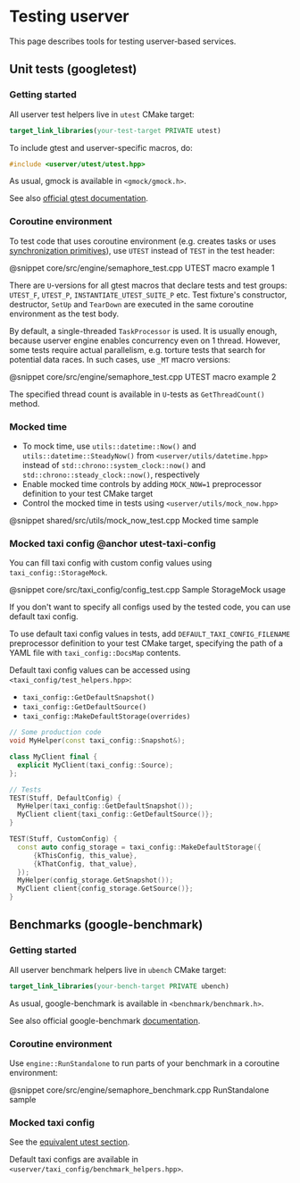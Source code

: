 # Testing userver

This page describes tools for testing userver-based services.

## Unit tests (googletest)

### Getting started

All userver test helpers live in `utest` CMake target:

```cmake
target_link_libraries(your-test-target PRIVATE utest)
```

To include gtest and userver-specific macros, do:

```cpp
#include <userver/utest/utest.hpp>
```

As usual, gmock is available in `<gmock/gmock.h>`.

See also [official gtest documentation](https://google.github.io/googletest/).

### Coroutine environment

To test code that uses coroutine environment (e.g. creates tasks or uses [synchronization primitives](/en/userver/synchronization.md)), use `UTEST` instead of `TEST` in the test header:

@snippet core/src/engine/semaphore_test.cpp  UTEST macro example 1

There are `U`-versions for all gtest macros that declare tests and test groups: `UTEST_F`, `UTEST_P`, `INSTANTIATE_UTEST_SUITE_P` etc. Test fixture's constructor, destructor, `SetUp` and `TearDown` are executed in the same coroutine environment as the test body.

By default, a single-threaded `TaskProcessor` is used. It is usually enough, because userver engine enables concurrency even on 1 thread. However, some tests require actual parallelism, e.g. torture tests that search for potential data races. In such cases, use `_MT` macro versions:

@snippet core/src/engine/semaphore_test.cpp  UTEST macro example 2

The specified thread count is available in `U`-tests as `GetThreadCount()` method.

### Mocked time

- To mock time, use `utils::datetime::Now()` and `utils::datetime::SteadyNow()` from `<userver/utils/datetime.hpp>` instead of `std::chrono::system_clock::now()` and `std::chrono::steady_clock::now()`, respectively 
- Enable mocked time controls by adding `MOCK_NOW=1` preprocessor definition to your test CMake target
- Control the mocked time in tests using `<userver/utils/mock_now.hpp>`

@snippet shared/src/utils/mock_now_test.cpp  Mocked time sample

### Mocked taxi config @anchor utest-taxi-config

You can fill taxi config with custom config values using `taxi_config::StorageMock`.

@snippet core/src/taxi_config/config_test.cpp  Sample StorageMock usage

If you don't want to specify all configs used by the tested code, you can use default taxi config.

To use default taxi config values in tests, add `DEFAULT_TAXI_CONFIG_FILENAME` preprocessor definition to your test CMake target, specifying the path of a YAML file with `taxi_config::DocsMap` contents.

Default taxi config values can be accessed using `<taxi_config/test_helpers.hpp>`:

- `taxi_config::GetDefaultSnapshot()`
- `taxi_config::GetDefaultSource()`
- `taxi_config::MakeDefaultStorage(overrides)`

```cpp
// Some production code
void MyHelper(const taxi_config::Snapshot&);

class MyClient final {
  explicit MyClient(taxi_config::Source);
};

// Tests
TEST(Stuff, DefaultConfig) {
  MyHelper(taxi_config::GetDefaultSnapshot());
  MyClient client{taxi_config::GetDefaultSource()};
}

TEST(Stuff, CustomConfig) {
  const auto config_storage = taxi_config::MakeDefaultStorage({
      {kThisConfig, this_value},
      {kThatConfig, that_value},
  });
  MyHelper(config_storage.GetSnapshot());
  MyClient client{config_storage.GetSource()};
}
```

## Benchmarks (google-benchmark)

### Getting started

All userver benchmark helpers live in `ubench` CMake target:

```cmake
target_link_libraries(your-bench-target PRIVATE ubench)
```

As usual, google-benchmark is available in `<benchmark/benchmark.h>`.

See also official google-benchmark [documentation](https://github.com/google/benchmark/blob/main/README.md).

### Coroutine environment

Use `engine::RunStandalone` to run parts of your benchmark in a coroutine environment:

@snippet core/src/engine/semaphore_benchmark.cpp  RunStandalone sample

### Mocked taxi config

See the [equivalent utest section](#utest-taxi-config).

Default taxi configs are available in `<userver/taxi_config/benchmark_helpers.hpp>`.
